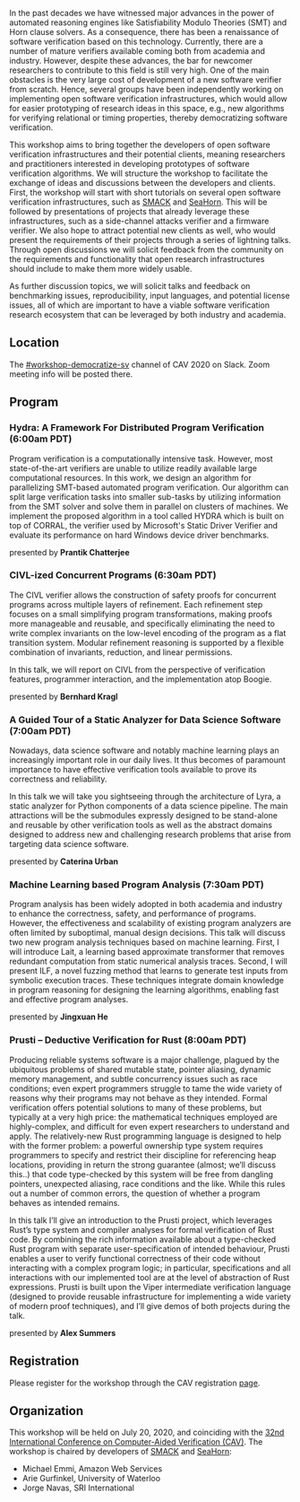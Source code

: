 
In the past decades we have witnessed major advances in the power of automated reasoning engines like Satisfiability Modulo Theories (SMT) and Horn clause solvers. As a consequence, there has been a renaissance of software verification based on this technology. Currently, there are a number of mature verifiers available coming both from academia and industry. However, despite these advances, the bar for newcomer researchers to contribute to this field is still very high. One of the main obstacles is the very large cost of development of a new software verifier from scratch. Hence, several groups have been independently working on implementing open software verification infrastructures, which would allow for easier prototyping of research ideas in this space, e.g., new algorithms for verifying relational or timing properties, thereby democratizing software verification.

This workshop aims to bring together the developers of open software verification infrastructures and their potential clients, meaning researchers and practitioners interested in developing prototypes of software verification algorithms. We will structure the workshop to facilitate the exchange of ideas and discussions between the developers and clients. First, the workshop will start with short tutorials on several open software verification infrastructures, such as [SMACK] and [SeaHorn]. This will be followed by presentations of projects that already leverage these infrastructures, such as a side-channel attacks verifier and a firmware verifier. We also hope to attract potential new clients as well, who would present the requirements of their projects through a series of lightning talks. Through open discussions we will solicit feedback from the community on the requirements and functionality that open research infrastructures should include to make them more widely usable.

As further discussion topics, we will solicit talks and feedback on benchmarking issues, reproducibility, input languages, and potential license issues, all of which are important to have a viable software verification research ecosystem that can be leveraged by both industry and academia.

## Location

The [#workshop-democratize-sv](https://cav2020.slack.com/archives/C016WTZTBGV) channel of CAV 2020 on Slack. Zoom meeting info will be posted there.

## Program

### Hydra: A Framework For Distributed Program Verification (6:00am PDT)

Program verification is a computationally intensive task. However, most
state-of-the-art verifiers are unable to utilize readily available large
computational resources. In this work, we design an algorithm for
parallelizing SMT-based automated program verification. Our algorithm can
split large verification tasks into smaller sub-tasks by utilizing
information from the SMT solver and solve them in parallel on clusters of
machines. We implement the proposed algorithm in a tool called HYDRA which
is built on top of CORRAL, the verifier used by Microsoft's Static Driver
Verifier and evaluate its performance on hard Windows device driver
benchmarks.

presented by **Prantik Chatterjee**

### CIVL-ized Concurrent Programs (6:30am PDT)

The CIVL verifier allows the construction of safety proofs for concurrent
programs across multiple layers of refinement. Each refinement step focuses on a
small simplifying program transformations, making proofs more manageable and
reusable, and specifically eliminating the need to write complex invariants on
the low-level encoding of the program as a flat transition system. Modular
refinement reasoning is supported by a flexible combination of invariants,
reduction, and linear permissions.

In this talk, we will report on CIVL from the perspective of verification
features, programmer interaction, and the implementation atop Boogie.

presented by **Bernhard Kragl**

### A Guided Tour of a Static Analyzer for Data Science Software (7:00am PDT)

Nowadays, data science software and notably machine learning plays an increasingly important role in our daily lives. It thus becomes of paramount importance to have effective verification tools available to prove its correctness and reliability.

In this talk we will take you sightseeing through the architecture of Lyra, a static analyzer for Python components of a data science pipeline. The main attractions will be the submodules expressly designed to be stand-alone and reusable by other verification tools as well as the abstract domains designed to address new and challenging research problems that arise from targeting data science software.

presented by **Caterina Urban**

### Machine Learning based Program Analysis (7:30am PDT)

Program analysis has been widely adopted in both academia and industry to enhance the correctness, safety, and performance of programs. However, the effectiveness and scalability of existing program analyzers are often limited by suboptimal, manual design decisions. This talk will discuss two new program analysis techniques based on machine learning. First, I will introduce Lait, a learning based approximate transformer that removes redundant computation from static numerical analysis traces. Second, I will present ILF, a novel fuzzing method that learns to generate test inputs from symbolic execution traces. These techniques integrate domain knowledge in program reasoning for designing the learning algorithms, enabling fast and effective program analyses.

presented by **Jingxuan He**

### Prusti – Deductive Verification for Rust (8:00am PDT)

Producing reliable systems software is a major challenge, plagued by the ubiquitous problems of shared mutable state, pointer aliasing, dynamic memory management, and subtle concurrency issues such as race conditions; even expert programmers struggle to tame the wide variety of reasons why their programs may not behave as they intended. Formal verification offers potential solutions to many of these problems, but typically at a very high price: the mathematical techniques employed are highly-complex, and difficult for even expert researchers to understand and apply. The relatively-new Rust programming language is designed to help with the former problem: a powerful ownership type system requires programmers to specify and restrict their discipline for referencing heap locations, providing in return the strong guarantee (almost; we’ll discuss this..) that code type-checked by this system will be free from dangling pointers, unexpected aliasing, race conditions and the like. While this rules out a number of common errors, the question of whether a program behaves as intended remains.
 
In this talk I’ll give an introduction to the Prusti project, which leverages Rust’s type system and compiler analyses for formal verification of Rust code. By combining the rich information available about a type-checked Rust program with separate user-specification of intended behaviour, Prusti enables a user to verify functional correctness of their code without interacting with a complex program logic; in particular, specifications and all interactions with our implemented tool are at the level of abstraction of Rust expressions. Prusti is built upon the Viper intermediate verification language (designed to provide reusable infrastructure for implementing a wide variety of modern proof techniques), and I’ll give demos of both projects during the talk.

presented by **Alex Summers**

## Registration

Please register for the workshop through the CAV registration [page](http://i-cav.org/2020/attending/).


## Organization

This workshop will be held on July 20, 2020, and coinciding with the [32nd International Conference on Computer-Aided Verification (CAV)][CAV]. The workshop is chaired by developers of [SMACK] and [SeaHorn]:

* Michael Emmi, Amazon Web Services
* Arie Gurfinkel, University of Waterloo
* Jorge Navas, SRI International

[SMACK]: http://smackers.github.io
[SeaHorn]: https://seahorn.github.io
[CAV]: http://i-cav.org/2020/
